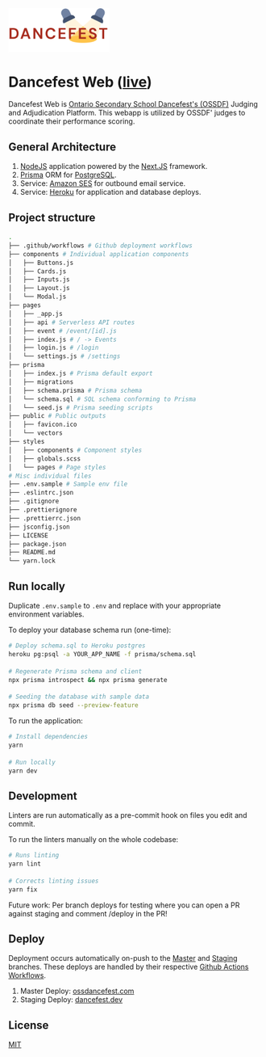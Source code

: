 <img src="https://raw.githubusercontent.com/uwblueprint/dancefest-web/master/public/vectors/logo.svg" width="200" />

# Dancefest Web ([live](https://ossdancefest.com))

Dancefest Web is [Ontario Secondary School Dancefest's (OSSDF)](https://www.dancefestcanada.ca/)
Judging and Adjudication Platform. This webapp is utilized by OSSDF' judges to coordinate their
performance scoring.

## General Architecture

1. [NodeJS](https://nodejs.org/en/) application powered by the [Next.JS](https://nextjs.org/)
   framework.
2. [Prisma](https://www.prisma.io/) ORM for [PostgreSQL](https://www.postgresql.org/).
3. Service: [Amazon SES](https://aws.amazon.com/ses/) for outbound email service.
4. Service: [Heroku](https://heroku.com) for application and database deploys.

## Project structure

```bash
.
├── .github/workflows # Github deployment workflows
├── components # Individual application components
│   ├── Buttons.js
│   ├── Cards.js
│   ├── Inputs.js
│   ├── Layout.js
│   └── Modal.js
├── pages
│   ├── _app.js
│   ├── api # Serverless API routes
│   ├── event # /event/[id].js
│   ├── index.js # / -> Events
│   ├── login.js # /login
│   └── settings.js # /settings
├── prisma
│   ├── index.js # Prisma default export
│   ├── migrations
│   ├── schema.prisma # Prisma schema
│   └── schema.sql # SQL schema conforming to Prisma
│   └── seed.js # Prisma seeding scripts
├── public # Public outputs
│   ├── favicon.ico
│   └── vectors
├── styles
│   ├── components # Component styles
│   ├── globals.scss
│   └── pages # Page styles
# Misc individual files
├── .env.sample # Sample env file
├── .eslintrc.json
├── .gitignore
├── .prettierignore
├── .prettierrc.json
├── jsconfig.json
├── LICENSE
├── package.json
├── README.md
└── yarn.lock
```

## Run locally

Duplicate `.env.sample` to `.env` and replace with your appropriate environment variables.

To deploy your database schema run (one-time):

```bash
# Deploy schema.sql to Heroku postgres
heroku pg:psql -a YOUR_APP_NAME -f prisma/schema.sql

# Regenerate Prisma schema and client
npx prisma introspect && npx prisma generate

# Seeding the database with sample data
npx prisma db seed --preview-feature
```

To run the application:

```bash
# Install dependencies
yarn

# Run locally
yarn dev
```

## Development

Linters are run automatically as a pre-commit hook on files you edit and commit.

To run the linters manually on the whole codebase:

```bash
# Runs linting
yarn lint

# Corrects linting issues
yarn fix
```

Future work: Per branch deploys for testing where you can open a PR against staging and comment
/deploy in the PR!

## Deploy

Deployment occurs automatically on-push to the
[Master](https://github.com/uwblueprint/dancefest-web/tree/master) and
[Staging](https://github.com/uwblueprint/dancefest-web/tree/staging) branches. These deploys are
handled by their respective
[Github Actions Workflows](https://github.com/uwblueprint/dancefest-web/tree/master/.github/workflows).

1. Master Deploy: [ossdancefest.com](https://www.ossdancefest.com)
2. Staging Deploy: [dancefest.dev](https://dancefest.dev)

## License

[MIT](https://github.com/uwblueprint/dancefest-web/blob/master/LICENSE)
